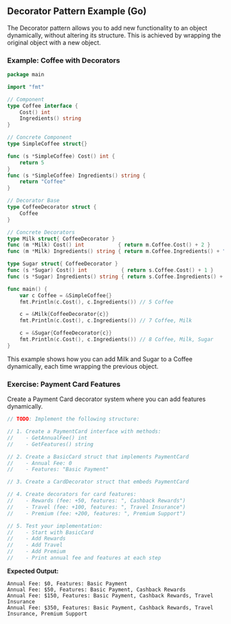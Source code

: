 ## Decorator Pattern Example (Go)

The Decorator pattern allows you to add new functionality to an object dynamically, without altering its structure. This is achieved by wrapping the original object with a new object.

### Example: Coffee with Decorators

```go
package main

import "fmt"

// Component
type Coffee interface {
    Cost() int
    Ingredients() string
}

// Concrete Component
type SimpleCoffee struct{}

func (s *SimpleCoffee) Cost() int {
    return 5
}
func (s *SimpleCoffee) Ingredients() string {
    return "Coffee"
}

// Decorator Base
type CoffeeDecorator struct {
    Coffee
}

// Concrete Decorators
type Milk struct{ CoffeeDecorator }
func (m *Milk) Cost() int           { return m.Coffee.Cost() + 2 }
func (m *Milk) Ingredients() string { return m.Coffee.Ingredients() + ", Milk" }

type Sugar struct{ CoffeeDecorator }
func (s *Sugar) Cost() int           { return s.Coffee.Cost() + 1 }
func (s *Sugar) Ingredients() string { return s.Coffee.Ingredients() + ", Sugar" }

func main() {
    var c Coffee = &SimpleCoffee{}
    fmt.Println(c.Cost(), c.Ingredients()) // 5 Coffee

    c = &Milk{CoffeeDecorator{c}}
    fmt.Println(c.Cost(), c.Ingredients()) // 7 Coffee, Milk

    c = &Sugar{CoffeeDecorator{c}}
    fmt.Println(c.Cost(), c.Ingredients()) // 8 Coffee, Milk, Sugar
}
```

This example shows how you can add Milk and Sugar to a Coffee dynamically, each time wrapping the previous object.

### Exercise: Payment Card Features

Create a Payment Card decorator system where you can add features dynamically.

```go
// TODO: Implement the following structure:

// 1. Create a PaymentCard interface with methods:
//    - GetAnnualFee() int
//    - GetFeatures() string

// 2. Create a BasicCard struct that implements PaymentCard
//    - Annual Fee: 0
//    - Features: "Basic Payment"

// 3. Create a CardDecorator struct that embeds PaymentCard

// 4. Create decorators for card features:
//    - Rewards (fee: +50, features: ", Cashback Rewards")
//    - Travel (fee: +100, features: ", Travel Insurance")
//    - Premium (fee: +200, features: ", Premium Support")

// 5. Test your implementation:
//    - Start with BasicCard
//    - Add Rewards
//    - Add Travel
//    - Add Premium
//    - Print annual fee and features at each step
```

**Expected Output:**
```
Annual Fee: $0, Features: Basic Payment
Annual Fee: $50, Features: Basic Payment, Cashback Rewards
Annual Fee: $150, Features: Basic Payment, Cashback Rewards, Travel Insurance
Annual Fee: $350, Features: Basic Payment, Cashback Rewards, Travel Insurance, Premium Support
```